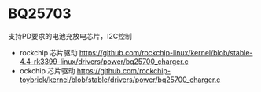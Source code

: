 # BQ25703

支持PD要求的电池充放电芯片，I2C控制

* rockchip 芯片驱动 https://github.com/rockchip-linux/kernel/blob/stable-4.4-rk3399-linux/drivers/power/bq25700_charger.c
* ockchip 芯片驱动 https://github.com/rockchip-toybrick/kernel/blob/stable/drivers/power/bq25700_charger.c
